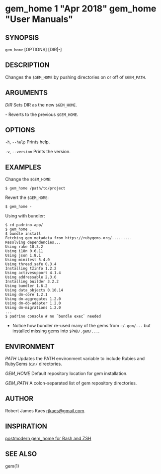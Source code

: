 # gem_home 1 "Apr 2018" gem_home "User Manuals"

## SYNOPSIS

`gem_home` [OPTIONS] [DIR\|-]

## DESCRIPTION

Changes the `$GEM_HOME` by pushing directories on or off of `$GEM_PATH`.

## ARGUMENTS

*DIR*
    Sets DIR as the new `$GEM_HOME`.

*-*
    Reverts to the previous `$GEM_HOME`.

## OPTIONS

`-h`, `--help`
    Prints help.

`-v`, `--version`
    Prints the version.

## EXAMPLES

Change the `$GEM_HOME`:

    $ gem_home /path/to/project

Revert the `$GEM_HOME`:

    $ gem_home -

Using with bundler:

    $ cd padrino-app/
    $ gem_home .
    $ bundle install
    Fetching gem metadata from https://rubygems.org/.........
    Resolving dependencies...
    Using rake 10.3.2
    Using i18n 0.6.11
    Using json 1.8.1
    Using minitest 5.4.0
    Using thread_safe 0.3.4
    Installing tzinfo 1.2.2
    Using activesupport 4.1.4
    Using addressable 2.3.6
    Installing builder 3.2.2
    Using bundler 1.6.2
    Using data_objects 0.10.14
    Using dm-core 1.2.1
    Using dm-aggregates 1.2.0
    Using dm-do-adapter 1.2.0
    Using dm-migrations 1.2.0
    ...    
    $ padrino console # no `bundle exec` needed

* Notice how bundler re-used many of the gems from `~/.gem/...` but installed
  missing gems into `$PWD/.gem/...`.

## ENVIRONMENT

*PATH*
    Updates the PATH environment variable to include Rubies and RubyGems
    `bin/` directories.

*GEM_HOME*
    Default repository location for gem installation.

*GEM_PATH*
    A colon-separated list of gem repository directories.
    
## AUTHOR

Robert James Kaes [rjkaes\@gmail.com](mailto:rjkaes\@gmail.com).

## INSPIRATION

[postmodern gem_home for Bash and ZSH](https://github.com/postmodern/gem_home)

## SEE ALSO

gem(1)
